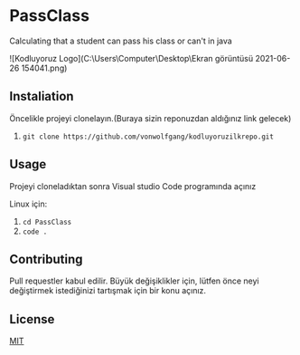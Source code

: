 # PassClass
Calculating that a student can pass his class or can't in java

![Kodluyoruz Logo](C:\Users\Computer\Desktop\Ekran görüntüsü 2021-06-26 154041.png)

## Instaliation
Öncelikle projeyi clonelayın.(Buraya sizin reponuzdan aldığınız link gelecek)
1. `git clone https://github.com/vonwolfgang/kodluyoruzilkrepo.git`

## Usage
Projeyi cloneladıktan sonra Visual studio Code programında açınız

Linux için:
1. `cd PassClass`
2. `code .`

## Contributing
Pull requestler kabul edilir. Büyük değişiklikler için, lütfen önce neyi değiştirmek istediğinizi tartışmak için bir konu açınız.

## License
[MIT](https://choosealicense.com/licenses/mit/)
